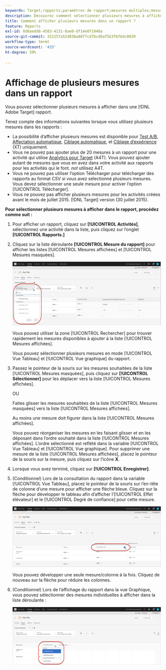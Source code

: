 ```yaml
---
keywords: Target;rapports;paramètres de rapport;mesures multiples;mesures;mesures affichées;mesures masquées
description: Découvrez comment sélectionner plusieurs mesures à afficher dans un rapport à l’aide d’Adobe Target.
title: Comment afficher plusieurs mesures dans un rapport ?
feature: Reports
exl-id: 8d8aedd8-4583-4131-8ae0-df14e071940a
source-git-commit: 152257a52d836a88ffcd76cd9af5b3fbfbdc0839
workflow-type: tm+mt
source-wordcount: '433'
ht-degree: 59%

---
```


# Affichage de plusieurs mesures dans un rapport

Vous pouvez sélectionner plusieurs mesures à afficher dans une [!DNL Adobe Target] rapport.

Tenez compte des informations suivantes lorsque vous utilisez plusieurs mesures dans les rapports :

* La possibilité d’afficher plusieurs mesures est disponible pour [Test A/B](/help/main/c-activities/t-test-ab/test-ab.md), [Affectation automatique](/help/main/c-activities/automated-traffic-allocation/automated-traffic-allocation.md), [Ciblage automatique](/help/main/c-activities/auto-target/auto-target-to-optimize.md), et [Ciblage d’expérience](/help/main/c-activities/t-experience-target/experience-target.md) (XT) uniquement.
* Vous ne pouvez pas ajouter plus de 20 mesures à un rapport pour une activité qui utilise [Analytics pour Target](/help/main/c-integrating-target-with-mac/a4t/a4t.md) (A4T). Vous pouvez ajouter autant de mesures que vous en avez dans votre activité aux rapports pour les activités qui le font. *not* utilisez A4T.
* Vous ne pouvez pas utiliser l’option [](/help/main/c-reports/downloading-data-in-csv-file.md)Télécharger pour télécharger des rapports au format CSV si vous avez sélectionné plusieurs mesures. Vous devez sélectionner une seule mesure pour activer l’option [!UICONTROL Télécharger].
* Vous ne pouvez pas afficher plusieurs mesures pour les activités créées avant le mois de juillet 2015. [!DNL Target] version (30 juillet 2015).

**Pour sélectionner plusieurs mesures à afficher dans le rapport, procédez comme suit :**

1. Pour afficher un rapport, cliquez sur **[!UICONTROL Activités]**, sélectionnez une activité dans la liste, puis cliquez sur l’onglet **[!UICONTROL Rapports.]**
1. Cliquez sur la liste déroulante **[!UICONTROL Mesure du rapport]** pour afficher les listes [!UICONTROL Mesures affichées] et [!UICONTROL Mesures masquées].

   ![](assets/multiple_metrics.png)

   Vous pouvez utiliser la zone [!UICONTROL Rechercher] pour trouver rapidement les mesures disponibles à ajouter à la liste [!UICONTROL Mesures affichées].

   Vous pouvez sélectionner plusieurs mesures en mode [!UICONTROL Vue Tableau] et [!UICONTROL Vue graphique] du rapport.

1. Passez le pointeur de la souris sur les mesures souhaitées de la liste [!UICONTROL Mesures masquées], puis cliquez sur **[!UICONTROL Sélectionner]** pour les déplacer vers la liste [!UICONTROL Mesures affichées].

   OU

   Faites glisser les mesures souhaitées de la liste [!UICONTROL Mesures masquées] vers la liste [!UICONTROL Mesures affichées].

   Au moins une mesure doit figurer dans la liste [!UICONTROL Mesures affichées].

   Vous pouvez réorganiser les mesures en les faisant glisser et en les déposant dans l’ordre souhaité dans la liste [!UICONTROL Mesures affichées]. L’ordre sélectionné est reflété dans la variable [!UICONTROL Vue Tableau] et [!UICONTROL Vue graphique]. Pour supprimer une mesure de la liste [!UICONTROL Mesures affichées], placez le pointeur de la souris sur la mesure, puis cliquez sur l’icône **X**.

1. Lorsque vous avez terminé, cliquez sur **[!UICONTROL Enregistrer]**.
1. (Conditionnel) Lors de la consultation du rapport dans la variable [!UICONTROL Vue Tableau], placez le pointeur de la souris sur l’en-tête de colonne d’une mesure pour afficher une flèche bleue. Cliquez sur la flèche pour développer le tableau afin d’afficher l’[!UICONTROL Effet élévateur] et le [!UICONTROL Degré de confiance] pour cette mesure.

   ![](assets/multiple_metrics_table.png)

   Vous pouvez développer une seule mesure/colonne à la fois. Cliquez de nouveau sur la flèche pour réduire les colonnes.

1. (Conditionnel) Lors de l’affichage du rapport dans la vue Graphique, vous pouvez sélectionner des mesures individuelles à afficher dans la liste déroulante :

   ![](assets/multiple_metrics_graph.png)
